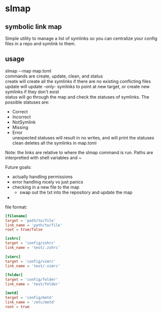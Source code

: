 # slmap
## symbolic link map

Simple utility to manage a list of symlinks so you can centralize your config files in a repo and symlink to them.

## usage  
slmap <command> --map map.toml \
commands are create, update, clean, and status \
create will create all the symlinks if there are no existing conflicting files \
update will update -only- symlinks to point at new target, or create new symlinks if they don't exist \
status will go through the map and check the statuses of symlinks. The possible statuses are:
- Correct
- Incorrect
- NotSymlink
- Missing
- Error \
unexpected statuses will result in no writes, and will print the statuses \
clean deletes all the symlinks in map.toml

Note: the links are relative to where the slmap command is run. Paths are interpretted with shell variables and ~

Future goals:
- actually handling permissions
- error handling nicely vs just panics
- checking in a new file to the map
  - swap out the txt into the repository and update the map
- 

file format:  
```toml
[filename]  
target = 'path/to/file'  
link_name = 'path/to/file'  
root = true/false

[zshrc]  
target = 'config/zshrc'  
link_name = 'test/.zshrc'  
  
[vimrc]  
target = 'config/vimrc'  
link_name = 'test/.vimrc'  
  
[folder]  
target = 'config/folder'  
link_name = 'test/folder'

[motd]
target = 'config/motd'
link_name = '/etc/motd'
root = true
```
